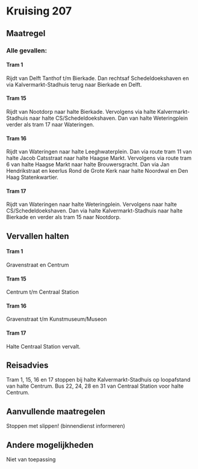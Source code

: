 # Kruising 207
## Maatregel
### Alle gevallen:

#### Tram 1
Rijdt van Delft Tanthof t/m Bierkade.
Dan rechtsaf Schedeldoekshaven en via Kalvermarkt-Stadhuis terug naar Bierkade en Delft.

#### Tram 15
Rijdt van Nootdorp naar halte Bierkade. 
Vervolgens via halte Kalvermarkt-Stadhuis naar halte CS/Schedeldoekshaven. 
Dan van halte Weteringplein verder als tram 17 naar Wateringen.

#### Tram 16
Rijdt van Wateringen naar halte Leeghwaterplein.
Dan via route tram 11 van halte Jacob Catsstraat naar halte Haagse Markt. 
Vervolgens via route tram 6 van halte Haagse Markt naar halte Brouwersgracht.
Dan via Jan Hendrikstraat en keerlus Rond de Grote Kerk naar halte Noordwal en Den Haag Statenkwartier.

#### Tram 17
Rijdt van Wateringen naar halte Weteringplein. 
Vervolgens naar halte CS/Schedeldoekshaven. 
Dan via halte Kalvermarkt-Stadhuis naar halte Bierkade en verder als tram 15 naar Nootdorp.

## Vervallen halten

#### Tram 1
Gravenstraat en Centrum

#### Tram 15
Centrum t/m Centraal Station

#### Tram 16
Gravenstraat t/m Kunstmuseum/Museon 

#### Tram 17
Halte Centraal Station vervalt.

## Reisadvies
Tram 1, 15, 16 en 17 stoppen bij halte Kalvermarkt-Stadhuis op loopafstand van halte Centrum.
Bus 22, 24, 28 en 31 van Centraal Station voor halte Centrum. 

## Aanvullende maatregelen
Stoppen met  slippen! (binnendienst informeren)

## Andere mogelijkheden
Niet van toepassing
